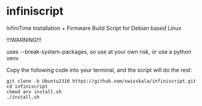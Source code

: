 # infiniscript
InfiniTime Installation + Firmware Build Script for Debian based Linux

!!!WARNING!!!

uses --break-system-packages, so use at your own risk, or use a python venv


Copy the following code into your terminal, and the script will do the rest:
```
git clone -b Ubuntu2310 https://github.com/swisskala/infiniscript.git
cd infiniscript
chmod a+x install.sh
./install.sh
```




